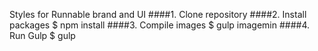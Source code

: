 Styles for Runnable brand and UI
####1. Clone repository
####2. Install packages
    $ npm install
####3. Compile images
    $ gulp imagemin
####4. Run Gulp
    $ gulp
